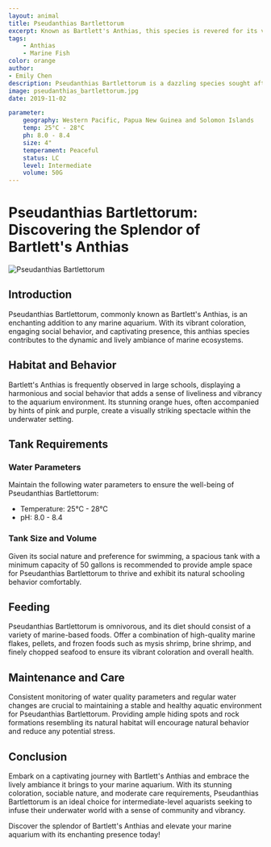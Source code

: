 ```yaml
---
layout: animal
title: Pseudanthias Bartlettorum
excerpt: Known as Bartlett's Anthias, this species is revered for its vibrant coloration and social behavior. It is often found in large schools, creating a captivating spectacle within the aquarium.
tags:
    - Anthias
    - Marine Fish
color: orange
author:
- Emily Chen
description: Pseudanthias Bartlettorum is a dazzling species sought after for its lively nature and stunning hues.
image: pseudanthias_bartlettorum.jpg
date: 2019-11-02

parameter:
    geography: Western Pacific, Papua New Guinea and Solomon Islands
    temp: 25°C - 28°C
    ph: 8.0 - 8.4
    size: 4"
    temperament: Peaceful
    status: LC
    level: Intermediate
    volume: 50G
---
```


# Pseudanthias Bartlettorum: Discovering the Splendor of Bartlett's Anthias

![Pseudanthias Bartlettorum](pseudanthias_bartlettorum.jpg)

## Introduction

Pseudanthias Bartlettorum, commonly known as Bartlett's Anthias, is an enchanting addition to any marine aquarium. With its vibrant coloration, engaging social behavior, and captivating presence, this anthias species contributes to the dynamic and lively ambiance of marine ecosystems.

## Habitat and Behavior

Bartlett's Anthias is frequently observed in large schools, displaying a harmonious and social behavior that adds a sense of liveliness and vibrancy to the aquarium environment. Its stunning orange hues, often accompanied by hints of pink and purple, create a visually striking spectacle within the underwater setting.

## Tank Requirements

### Water Parameters

Maintain the following water parameters to ensure the well-being of Pseudanthias Bartlettorum:

- Temperature: 25°C - 28°C
- pH: 8.0 - 8.4

### Tank Size and Volume

Given its social nature and preference for swimming, a spacious tank with a minimum capacity of 50 gallons is recommended to provide ample space for Pseudanthias Bartlettorum to thrive and exhibit its natural schooling behavior comfortably.

## Feeding

Pseudanthias Bartlettorum is omnivorous, and its diet should consist of a variety of marine-based foods. Offer a combination of high-quality marine flakes, pellets, and frozen foods such as mysis shrimp, brine shrimp, and finely chopped seafood to ensure its vibrant coloration and overall health.

## Maintenance and Care

Consistent monitoring of water quality parameters and regular water changes are crucial to maintaining a stable and healthy aquatic environment for Pseudanthias Bartlettorum. Providing ample hiding spots and rock formations resembling its natural habitat will encourage natural behavior and reduce any potential stress.

## Conclusion

Embark on a captivating journey with Bartlett's Anthias and embrace the lively ambiance it brings to your marine aquarium. With its stunning coloration, sociable nature, and moderate care requirements, Pseudanthias Bartlettorum is an ideal choice for intermediate-level aquarists seeking to infuse their underwater world with a sense of community and vibrancy.

Discover the splendor of Bartlett's Anthias and elevate your marine aquarium with its enchanting presence today!
